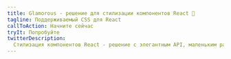 ```yaml
---
title: Glamorous - решение для стилизации компонентов React 💄
tagline: Поддерживаемый CSS для React
callToAction: Начните сейчас
tryIt: Попробуйте
twitterDescription:
  Стилизация компонентов React - решение с элегантным API, маленьким размером и отличной производительностью
---
```

